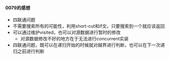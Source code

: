 #### 0079的感想
- 四联通问题
- 不需要搜索所有的可能性，利用short-cut和if文，只要搜索到一个就应该返回
- 可以通过维护visited，也可以对源数据进行暂时的修改
  - 对源数据修改不好的地方在于无法进行concurrent实装
- 四联通问题，既可以在递归开始的时候就对越界进行判断，也可以在下一次递归之前进行判断
